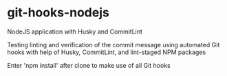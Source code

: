 # git-hooks-nodejs
NodeJS application with Husky and CommitLint

Testing linting and verification of the commit message using automated Git hooks with
help of Husky, CommitLint, and lint-staged NPM packages

Enter 'npm install' after clone to make use of all Git hooks
